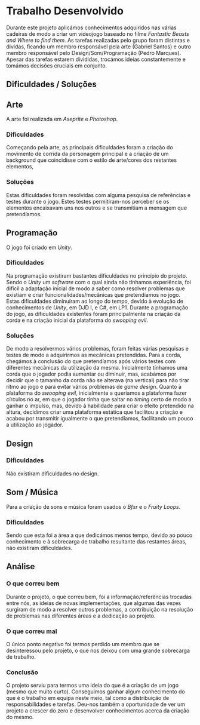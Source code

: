 # Trabalho Desenvolvido

Durante este projeto aplicámos conhecimentos adquiridos nas várias cadeiras de
modo a criar um videojogo baseado no filme _Fantastic Beasts and Where to find_
_them_. As tarefas realizadas pelo grupo foram distintas e dividas, ficando um
membro responsável pela arte (Gabriel Santos) e outro membro responsável pelo
Design/Som/Programação (Pedro Marques). Apesar das tarefas estarem divididas,
trocámos ideias constantemente e tomámos decisões cruciais em conjunto.

## Dificuldades / Soluções

## Arte

A arte foi realizada em _Aseprite_ e _Photoshop_.

### Dificuldades

Começando pela arte, as principais dificuldades foram a criação do movimento de
corrida da personagem principal e a criação de um background que coincidisse
com o estilo de arte/cores dos restantes elementos,

### Soluções

Estas dificuldades foram resolvidas com alguma pesquisa de referências e testes
durante o jogo. Estes testes permitiram-nos perceber se os elementos encaixavam
uns nos outros e se transmitiam a mensagem que pretendíamos.

## Programação

O jogo foi criado em _Unity_.

### Dificuldades

Na programação existiram bastantes dificuldades no princípio do projeto. Sendo
o _Unity_ um _software_ com o qual ainda não tínhamos experiência, foi difícil
a adaptação inicial de modo a saber como resolver problemas que existiam e criar
funcionalidades/mecânicas que pretendíamos no jogo. Estas dificuldades
diminuíram ao longo do tempo, devido à evolução de conhecimentos de _Unity_, em
DJD I, e C#, em LP1. Durante a programação do jogo, as dificuldades existentes
foram principalmente na criação da corda e na criação inicial da plataforma do
_swooping evil_.

### Soluções

De modo a resolvermos vários problemas, foram feitas várias pesquisas e
testes de modo a adquirirmos as mecânicas pretendidas. Para a corda, chegámos
à conclusão do que pretendíamos após vários testes com diferentes mecânicas da
utilização da mesma. Inicialmente tínhamos uma corda que o jogador podia
aumentar ou diminuir, mas, acabámos por decidir que o tamanho da corda não se
alterava (na vertical) para não tirar ritmo ao jogo e para evitar vários
problemas de _game design_. Quanto à plataforma do _swooping evil_, inicialmente
a queríamos a plataforma fazer círculos no ar, em que o jogador tinha que saltar
no _timing_ certo de modo a ganhar o impulso, mas, devido à habilidade para
criar o efeito pretendido na altura, decídimos criar uma plataforma estática
que facilitou a criação e acabou por transmitir igualmente o que pretendíamos,
facilitando um pouco a utilização ao jogador.

## Design

### Dificuldades

Não existiram dificuldades no design. 

## Som / Música

Para a criação de sons e música foram usados o _Bfxr_ e o _Fruity Loops_.

### Dificuldades

Sendo que esta foi a área a que dedicámos menos tempo, devido ao pouco
conhecimento e à sobrecarga de trabalho resultante das restantes áreas, não
existiram dificuldades.

## Análise

### O que correu bem

Durante o projeto, o que correu bem, foi a informação/referências trocadas entre
nós, as ideias de novas implementações, que algumas das vezes surgiram de modo
a resolver outros problemas, a contribuição na resolução de problemas nas
diferentes áreas e a dedicação ao projeto.

### O que correu mal

O único ponto negativo foi termos perdido um membro que se desinteressou pelo
projeto, o que nos deixou com uma grande sobrecarga de trabalho.

### Conclusão

O projeto serviu para termos uma ideia do que é a criação de um jogo (mesmo que
muito curto). Conseguimos ganhar algum conhecimento do que é o trabalho em
equipa neste meio, tal como a distribuição de responsabilidades e tarefas.
Deu-nos também a oportunidade de ver um projeto a crescer do zero e desenvolver
conhecimentos acerca da criação do mesmo.
